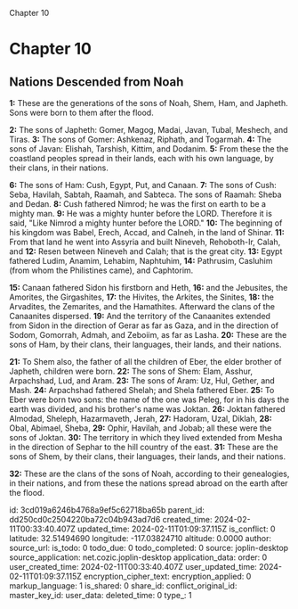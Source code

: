 Chapter 10

# Chapter 10

## Nations Descended from Noah

**1:** These are the generations of the sons of Noah, Shem, Ham, and Japheth. Sons were born to them after the flood.

**2:** The sons of Japheth: Gomer, Magog, Madai, Javan, Tubal, Meshech, and Tiras.
**3:** The sons of Gomer: Ashkenaz, Riphath, and Togarmah.
**4:** The sons of Javan: Elishah, Tarshish, Kittim, and Dodanim.
**5:** From these the the coastland peoples spread in their lands, each with his own language, by their clans, in their nations.

**6:** The sons of Ham: Cush, Egypt, Put, and Canaan.
**7:** The sons of Cush: Seba, Havilah, Sabtah, Raamah, and Sabteca. The sons of Raamah: Sheba and Dedan.
**8:** Cush fathered Nimrod; he was the first on earth to be a mighty man.
**9:** He was a mighty hunter before the LORD. Therefore it is said, "Like Nimrod a mighty hunter before the LORD."
**10:** The beginning of his kingdom was Babel, Erech, Accad, and Calneh, in the land of Shinar.
**11:** From that land he went into Assyria and built Nineveh, Rehoboth-Ir, Calah, and
**12:** Resen between Nineveh and Calah; that is the great city.
**13:** Egypt fathered Ludim, Anamim, Lehabim, Naphtuhim,
**14:** Pathrusim, Casluhim (from whom the Philistines came), and Caphtorim.

**15:** Canaan fathered Sidon his firstborn and Heth,
**16:** and the Jebusites, the Amorites, the Girgashites,
**17:** the Hivites, the Arkites, the Sinites,
**18:** the Arvadites, the Zemarites, and the Hamathites. Afterward the clans of the Canaanites dispersed.
**19:** And the territory of the Canaanites extended from Sidon in the direction of Gerar as far as Gaza, and in the direction of Sodom, Gomorrah, Admah, and Zeboiim, as far as Lasha.
**20:** These are the sons of Ham, by their clans, their languages, their lands, and their nations.

**21:** To Shem also, the father of all the children of Eber, the elder brother of Japheth, children were born.
**22:** The sons of Shem: Elam, Asshur, Arpachshad, Lud, and Aram.
**23:** The sons of Aram: Uz, Hul, Gether, and Mash.
**24:** Arpachshad fathered Shelah; and Shela fathered Eber.
**25:** To Eber were born two sons: the name of the one was Peleg, for in his days the earth was divided, and his brother's name was Joktan.
**26:** Joktan fathered Almodad, Sheleph, Hazarmaveth, Jerah,
**27:** Hadoram, Uzal, Diklah,
**28:** Obal, Abimael, Sheba,
**29:** Ophir, Havilah, and Jobab; all these were the sons of Joktan.
**30:** The territory in which they lived extended from Mesha in the direction of Sephar to the hill country of the east.
**31:** These are the sons of Shem, by their clans, their languages, their lands, and their nations.

**32:** These are the clans of the sons of Noah, according to their genealogies, in their nations, and from these the nations spread abroad on the earth after the flood.

id: 3cd019a6246b4768a9ef5c62718ba65b
parent_id: dd250cd0c2504220ba72c04b943ad7d6
created_time: 2024-02-11T00:33:40.407Z
updated_time: 2024-02-11T01:09:37.115Z
is_conflict: 0
latitude: 32.51494690
longitude: -117.03824710
altitude: 0.0000
author: 
source_url: 
is_todo: 0
todo_due: 0
todo_completed: 0
source: joplin-desktop
source_application: net.cozic.joplin-desktop
application_data: 
order: 0
user_created_time: 2024-02-11T00:33:40.407Z
user_updated_time: 2024-02-11T01:09:37.115Z
encryption_cipher_text: 
encryption_applied: 0
markup_language: 1
is_shared: 0
share_id: 
conflict_original_id: 
master_key_id: 
user_data: 
deleted_time: 0
type_: 1